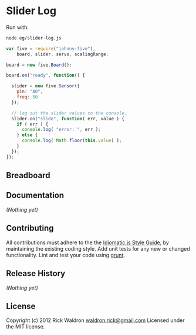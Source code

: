 # Slider Log

Run with:
```bash
node eg/slider-log.js
```


```javascript
var five = require("johnny-five"),
    board, slider, servo, scalingRange;

board = new five.Board();

board.on("ready", function() {

  slider = new five.Sensor({
    pin: "A0",
    freq: 50
  });

  // log out the slider values to the console.
  slider.on("slide", function( err, value ) {
    if ( err ) {
      console.log( "error: ", err );
    } else {
      console.log( Math.floor(this.value) );
    }
  });
});

```

## Breadboard




## Documentation

_(Nothing yet)_









## Contributing
All contributions must adhere to the the [Idiomatic.js Style Guide](https://github.com/rwldrn/idiomatic.js),
by maintaining the existing coding style. Add unit tests for any new or changed functionality. Lint and test your code using [grunt](https://github.com/cowboy/grunt).

## Release History
_(Nothing yet)_

## License
Copyright (c) 2012 Rick Waldron <waldron.rick@gmail.com>
Licensed under the MIT license.
